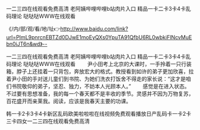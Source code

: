 一二三四在线观看免费高清
老阿姨哔哩哔哩b站肉片入口
精品一卡二卡3卡4卡乱码理论
哒哒哒WWW在线观看


《/内/部/观/看/地/址👉http://www.baidu.com/link?url=PImL9pnrcnEBTZd0DJwE1moEyQXs0YpuTA91QfbU6RL0wbkiFlNcvMuEbn0iJT6n&wd》--

一二三四在线观看免费高清
老阿姨哔哩哔哩b站肉片入口
精品一卡二卡3卡4卡乱码理论
哒哒哒WWW在线观看
　　尹小田考上北京的大课时，一手拎着一只行装箱，脖子上还挂着一只背包，奔放宏大的格式。教授看到如许的弟子更加欣喜，拉着尹小田的手对送儿童们到书院、为她们洗衣打饭舍不得走的家长说：“这才是咱们书院敬仰的弟子，坚忍、独力，不妨本人光顾本人。”
　　感觉是在进入状态。不过要有思想准备，我的每一个春天都不是丰收的季节。灵感并不因为万物复苏，百花盛开而亲莱我。阅读，应该是我春天主要的功课。





韩一卡2卡3卡4卡新区乱码欧美啦啦啦在线视频免费观看播放日产乱码卡一卡2卡三卡四女一二三四在线观看免费高清
